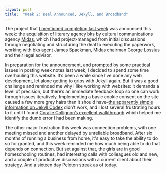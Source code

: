```yaml
---
layout: post
title:  "Week 2: Deal Announced, Jekyll, and Broadband"
---
```


The project that <a href="/2021/01/09/week-1.html">I mentioned completing last week</a> was announced this week: the acquisition of literary agency <a href=“https://www.thebksagency.com”>bks</a> by cultural communications agency <a href=“https://www.midaspr.co.uk”>Midas</a>, which I had project-managed from initial discussions through negotiating and structuring the deal to executing the paperwork, working with bks agent James Spackman, Midas chairman George Lossius and their legal advisor. 

In preparation for the announcement, and prompted by some practical issues in posting week notes last week, I decided to spend some time overhauling this website. It’s been a while since I’ve done any web development, let alone getting to grips with Jekyll again. But it was a good challenge and reminded me why I like working with websites: it demands a level of precision, but there’s an immediate feedback loop so one can work through issues iteratively. Implementing a basic cookie consent on the site caused a few more grey hairs than it should have–<a href="https://jekyllcodex.org/without-plugin/cookie-consent/">the apparently simple information on Jekyll Codex</a> didn’t work, and I lost several frustrating hours to it until I found <a href="https://www.coraliecollignon.com/jekyll/2020/10/22/google-analytics.html">Coralie Collignon’s excellent walkthrough</a> which helped me identify the dumb error I had been making. 

The other major frustration this week was connection problems, with one meeting missed and another delayed by unreliable broadband. After six months of running a business from home, it's easy to take the ability to do so for granted, and this week reminded me how much being able to do that depends on connection. But set against that, the girls are in good homeschooling routines, had interestng calls with colleagues old and new, and a couple of productive discussions with a current client about their strategy. And a sixteen day Peloton streak as of today. 
